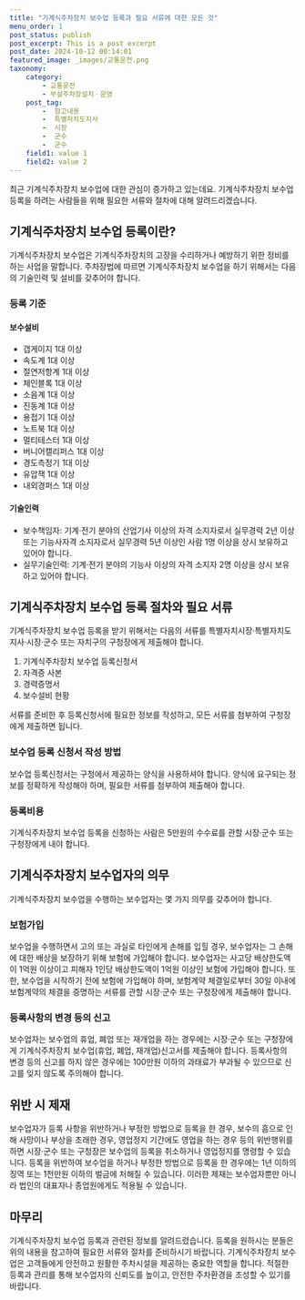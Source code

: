 ```yaml
---
title: "기계식주차장치 보수업 등록과 필요 서류에 대한 모든 것"
menu_order: 1
post_status: publish
post_excerpt: This is a post excerpt
post_date: 2024-10-12 00:14:01
featured_image: _images/교통운전.png
taxonomy:
    category:
        - 교통운전
        - 부설주차장설치ㆍ운영
    post_tag:
        -  참고내용
        -  특별자치도지사
        -  시장
        -  군수
        -  군수
    field1: value 1
    field2: value 2
---
```




최근 기계식주차장치 보수업에 대한 관심이 증가하고 있는데요. 기계식주차장치 보수업 등록을 하려는 사람들을 위해 필요한 서류와 절차에 대해 알려드리겠습니다.

## 기계식주차장치 보수업 등록이란?

기계식주차장치 보수업은 기계식주차장치의 고장을 수리하거나 예방하기 위한 정비를 하는 사업을 말합니다. 주차장법에 따르면 기계식주차장치 보수업을 하기 위해서는 다음의 기술인력 및 설비를 갖추어야 합니다.

### 등록 기준

#### 보수설비

- 갭게이지 1대 이상
- 속도계 1대 이상
- 절연저항계 1대 이상
- 체인블록 1대 이상
- 소음계 1대 이상
- 진동계 1대 이상
- 용접기 1대 이상
- 노트북 1대 이상
- 멀티테스터 1대 이상
- 버니어캘리퍼스 1대 이상
- 경도측정기 1대 이상
- 유압잭 1대 이상
- 내외경퍼스 1대 이상

#### 기술인력

- 보수책임자: 기계·전기 분야의 산업기사 이상의 자격 소지자로서 실무경력 2년 이상 또는 기능사자격 소지자로서 실무경력 5년 이상인 사람 1명 이상을 상시 보유하고 있어야 합니다.
- 실무기술인력: 기계·전기 분야의 기능사 이상의 자격 소지자 2명 이상을 상시 보유하고 있어야 합니다.

## 기계식주차장치 보수업 등록 절차와 필요 서류

기계식주차장치 보수업 등록을 받기 위해서는 다음의 서류를 특별자치시장·특별자치도지사·시장·군수 또는 자치구의 구청장에게 제출해야 합니다.

1. 기계식주차장치 보수업 등록신청서
2. 자격증 사본
3. 경력증명서
4. 보수설비 현황

서류를 준비한 후 등록신청서에 필요한 정보를 작성하고, 모든 서류를 첨부하여 구청장에게 제출하면 됩니다.

### 보수업 등록 신청서 작성 방법

보수업 등록신청서는 구청에서 제공하는 양식을 사용하셔야 합니다. 양식에 요구되는 정보를 정확하게 작성해야 하며, 필요한 서류를 첨부하여 제출해야 합니다.

### 등록비용

기계식주차장치 보수업 등록을 신청하는 사람은 5만원의 수수료를 관할 시장·군수 또는 구청장에게 내야 합니다.

## 기계식주차장치 보수업자의 의무

기계식주차장치 보수업을 수행하는 보수업자는 몇 가지 의무를 갖추어야 합니다.

### 보험가입

보수업을 수행하면서 고의 또는 과실로 타인에게 손해를 입힐 경우, 보수업자는 그 손해에 대한 배상을 보장하기 위해 보험에 가입해야 합니다. 보수업자는 사고당 배상한도액이 1억원 이상이고 피해자 1인당 배상한도액이 1억원 이상인 보험에 가입해야 합니다. 또한, 보수업을 시작하기 전에 보험에 가입해야 하며, 보험계약 체결일로부터 30일 이내에 보험계약의 체결을 증명하는 서류를 관할 시장·군수 또는 구청장에게 제출해야 합니다.

### 등록사항의 변경 등의 신고

보수업자는 보수업의 휴업, 폐업 또는 재개업을 하는 경우에는 시장·군수 또는 구청장에게 기계식주차장치 보수업(휴업, 폐업, 재개업)신고서를 제출해야 합니다. 등록사항의 변경 등의 신고를 하지 않은 경우에는 100만원 이하의 과태료가 부과될 수 있으므로 신고를 잊지 않도록 주의해야 합니다.

## 위반 시 제재

보수업자가 등록 사항을 위반하거나 부정한 방법으로 등록을 한 경우, 보수의 흠으로 인해 사망이나 부상을 초래한 경우, 영업정지 기간에도 영업을 하는 경우 등의 위반행위를 하면 시장·군수 또는 구청장은 보수업의 등록을 취소하거나 영업정지를 명령할 수 있습니다. 등록을 위반하여 보수업을 하거나 부정한 방법으로 등록을 한 경우에는 1년 이하의 징역 또는 1천만원 이하의 벌금에 처해질 수 있습니다. 이러한 제재는 보수업자뿐만 아니라 법인의 대표자나 종업원에게도 적용될 수 있습니다.

## 마무리

기계식주차장치 보수업 등록과 관련된 정보를 알려드렸습니다. 등록을 원하시는 분들은 위의 내용을 참고하여 필요한 서류와 절차를 준비하시기 바랍니다. 기계식주차장치 보수업은 고객들에게 안전하고 원활한 주차시설을 제공하는 중요한 역할을 합니다. 적절한 등록과 관리를 통해 보수업자의 신뢰도를 높이고, 안전한 주차환경을 조성할 수 있기를 바랍니다.

